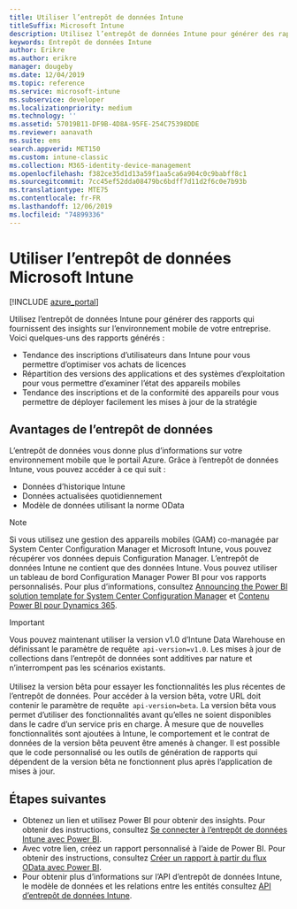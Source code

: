 ```yaml
---
title: Utiliser l’entrepôt de données Intune
titleSuffix: Microsoft Intune
description: Utilisez l’entrepôt de données Intune pour générer des rapports qui fournissent des insights sur l’environnement mobile de votre entreprise.
keywords: Entrepôt de données Intune
author: Erikre
ms.author: erikre
manager: dougeby
ms.date: 12/04/2019
ms.topic: reference
ms.service: microsoft-intune
ms.subservice: developer
ms.localizationpriority: medium
ms.technology: ''
ms.assetid: 57019B11-DF9B-4D8A-95FE-254C75398DDE
ms.reviewer: aanavath
ms.suite: ems
search.appverid: MET150
ms.custom: intune-classic
ms.collection: M365-identity-device-management
ms.openlocfilehash: f382ce35d1d13a59f1aa5ca6a904c0c9babff8c1
ms.sourcegitcommit: 7cc45ef52dda08479bc6bdff7d11d2f6c0e7b93b
ms.translationtype: MTE75
ms.contentlocale: fr-FR
ms.lasthandoff: 12/06/2019
ms.locfileid: "74899336"
---
```

# <a name="use-the-microsoft-intune-data-warehouse"></a>Utiliser l’entrepôt de données Microsoft Intune

[!INCLUDE [azure_portal](../includes/azure_portal.md)]

Utilisez l’entrepôt de données Intune pour générer des rapports qui fournissent des insights sur l’environnement mobile de votre entreprise. Voici quelques-uns des rapports générés :
- Tendance des inscriptions d’utilisateurs dans Intune pour vous permettre d’optimiser vos achats de licences
- Répartition des versions des applications et des systèmes d’exploitation pour vous permettre d’examiner l’état des appareils mobiles
- Tendance des inscriptions et de la conformité des appareils pour vous permettre de déployer facilement les mises à jour de la stratégie

## <a name="data-warehouse-benefits"></a>Avantages de l’entrepôt de données

L’entrepôt de données vous donne plus d’informations sur votre environnement mobile que le portail Azure. Grâce à l’entrepôt de données Intune, vous pouvez accéder à ce qui suit :

- Données d’historique Intune
- Données actualisées quotidiennement
- Modèle de données utilisant la norme OData

> [!Note]
> Si vous utilisez une gestion des appareils mobiles (GAM) co-managée par System Center Configuration Manager et Microsoft Intune, vous pouvez récupérer vos données depuis Configuration Manager. L’entrepôt de données Intune ne contient que des données Intune. Vous pouvez utiliser un tableau de bord Configuration Manager Power BI pour vos rapports personnalisés. Pour plus d’informations, consultez [Announcing the Power BI solution template for System Center Configuration Manager]( https://powerbi.microsoft.com/blog/sccm-solution-template) et [Contenu Power BI pour Dynamics 365](https://docs.microsoft.com/dynamics365/unified-operations/dev-itpro/analytics/power-bi-home-page).

> [!Important]  
> Vous pouvez maintenant utiliser la version v1.0 d’Intune Data Warehouse en définissant le paramètre de requête  `api-version=v1.0`. Les mises à jour de collections dans l’entrepôt de données sont additives par nature et n’interrompent pas les scénarios existants.<br><br>
> Utilisez la version bêta pour essayer les fonctionnalités les plus récentes de l’entrepôt de données. Pour accéder à la version bêta, votre URL doit contenir le paramètre de requête  `api-version=beta`. La version bêta vous permet d’utiliser des fonctionnalités avant qu’elles ne soient disponibles dans le cadre d’un service pris en charge. À mesure que de nouvelles fonctionnalités sont ajoutées à Intune, le comportement et le contrat de données de la version bêta peuvent être amenés à changer. Il est possible que le code personnalisé ou les outils de génération de rapports qui dépendent de la version bêta ne fonctionnent plus après l’application de mises à jour.

## <a name="next-steps"></a>Étapes suivantes

- Obtenez un lien et utilisez Power BI pour obtenir des insights. Pour obtenir des instructions, consultez [Se connecter à l’entrepôt de données Intune avec Power BI](reports-proc-get-a-link-powerbi.md).
- Avec votre lien, créez un rapport personnalisé à l’aide de Power BI. Pour obtenir des instructions, consultez [Créer un rapport à partir du flux OData avec Power BI](reports-proc-create-with-odata.md).
- Pour obtenir plus d’informations sur l’API d’entrepôt de données Intune, le modèle de données et les relations entre les entités<!-- , and an example of creating a custom client to retrieve data,--> consultez [API d’entrepôt de données Intune](reports-nav-intune-data-warehouse.md).
